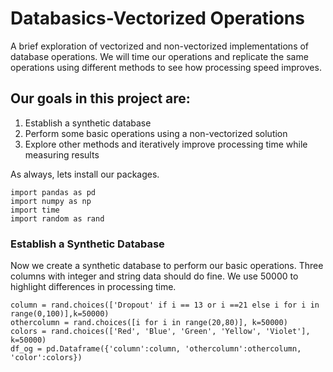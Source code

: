 # Databasics-Vectorized Operations

A brief exploration of vectorized and non-vectorized implementations of database operations. We will time our operations and replicate the same operations using different methods to see how processing speed improves.

## Our goals in this project are:

1. Establish a synthetic database
2. Perform some basic operations using a non-vectorized solution
3. Explore other methods and iteratively improve processing time while measuring results

As always, lets install our packages.

    import pandas as pd
    import numpy as np
    import time
    import random as rand

### Establish a Synthetic Database

Now we create a synthetic database to perform our basic operations. Three columns with integer and string data should do fine. We use 50000 to highlight differences in processing time.

    column = rand.choices(['Dropout' if i == 13 or i ==21 else i for i in range(0,100)],k=50000)
    othercolumn = rand.choices([i for i in range(20,80)], k=50000)
    colors = rand.choices(['Red', 'Blue', 'Green', 'Yellow', 'Violet'], k=50000)
    df_og = pd.Dataframe({'column':column, 'othercolumn':othercolumn, 'color':colors})
